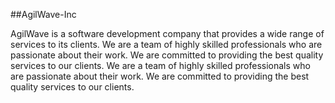 ##AgilWave-Inc

AgilWave is a software development company that provides a wide range of services to its clients. We are a team of highly skilled professionals who are passionate about their work. We are committed to providing the best quality services to our clients. We are a team of highly skilled professionals who are passionate about their work. We are committed to providing the best quality services to our clients.
